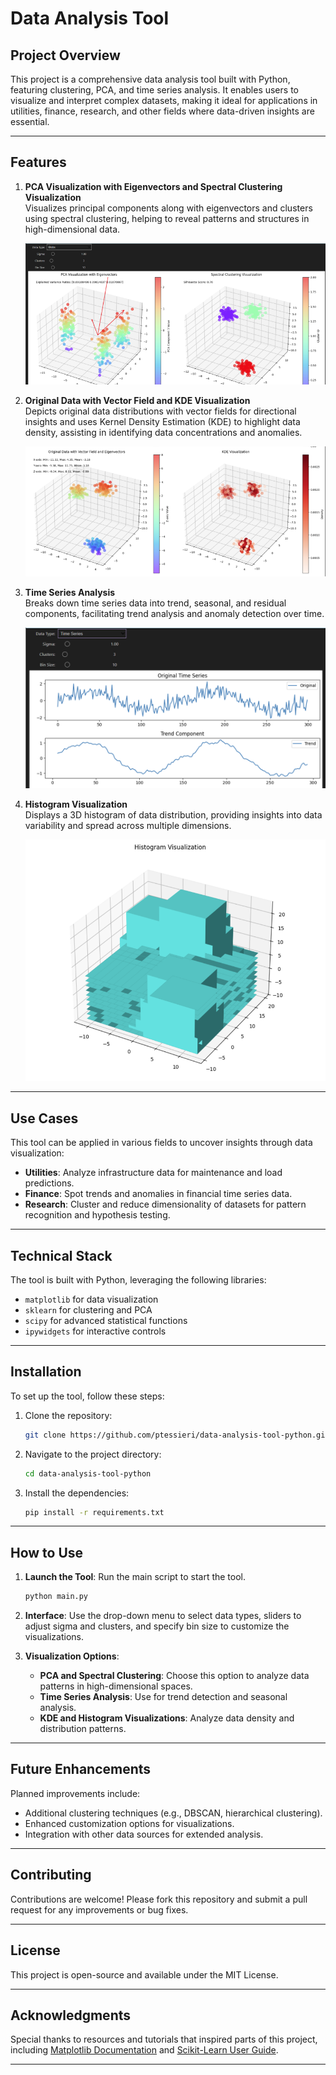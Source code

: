 # Data Analysis Tool

## Project Overview

This project is a comprehensive data analysis tool built with Python, featuring clustering, PCA, and time series analysis. It enables users to visualize and interpret complex datasets, making it ideal for applications in utilities, finance, research, and other fields where data-driven insights are essential.

---

## Features

1. **PCA Visualization with Eigenvectors and Spectral Clustering Visualization**  
   Visualizes principal components along with eigenvectors and clusters using spectral clustering, helping to reveal patterns and structures in high-dimensional data.

   ![PCA Visualization with Eigenvectors](https://github.com/ptessieri/data-analysis-tool-python/blob/main/Screenshot%202024-10-28%20181428_resized.png?raw=true)

2. **Original Data with Vector Field and KDE Visualization**  
   Depicts original data distributions with vector fields for directional insights and uses Kernel Density Estimation (KDE) to highlight data density, assisting in identifying data concentrations and anomalies.

   ![Original Data with Vector Field](https://github.com/ptessieri/data-analysis-tool-python/blob/main/Screenshot%202024-10-28%20181703_resized.png?raw=true)

3. **Time Series Analysis**  
   Breaks down time series data into trend, seasonal, and residual components, facilitating trend analysis and anomaly detection over time.

   ![Time Series Analysis](https://github.com/ptessieri/data-analysis-tool-python/blob/main/Screenshot%202024-10-28%20182800.png?raw=true)

4. **Histogram Visualization**  
   Displays a 3D histogram of data distribution, providing insights into data variability and spread across multiple dimensions.

   ![Histogram Visualization](https://github.com/ptessieri/data-analysis-tool-python/blob/main/Screenshot%202024-10-28%20181808_resized.png?raw=true)

---

## Use Cases

This tool can be applied in various fields to uncover insights through data visualization:
- **Utilities**: Analyze infrastructure data for maintenance and load predictions.
- **Finance**: Spot trends and anomalies in financial time series data.
- **Research**: Cluster and reduce dimensionality of datasets for pattern recognition and hypothesis testing.

---

## Technical Stack

The tool is built with Python, leveraging the following libraries:
- `matplotlib` for data visualization
- `sklearn` for clustering and PCA
- `scipy` for advanced statistical functions
- `ipywidgets` for interactive controls

---

## Installation

To set up the tool, follow these steps:

1. Clone the repository:
   ```bash
   git clone https://github.com/ptessieri/data-analysis-tool-python.git
   ```

2. Navigate to the project directory:
   ```bash
   cd data-analysis-tool-python
   ```

3. Install the dependencies:
   ```bash
   pip install -r requirements.txt
   ```

---

## How to Use

1. **Launch the Tool**: Run the main script to start the tool.
   ```bash
   python main.py
   ```

2. **Interface**: Use the drop-down menu to select data types, sliders to adjust sigma and clusters, and specify bin size to customize the visualizations.

3. **Visualization Options**: 
   - **PCA and Spectral Clustering**: Choose this option to analyze data patterns in high-dimensional spaces.
   - **Time Series Analysis**: Use for trend detection and seasonal analysis.
   - **KDE and Histogram Visualizations**: Analyze data density and distribution patterns.

---

## Future Enhancements

Planned improvements include:
- Additional clustering techniques (e.g., DBSCAN, hierarchical clustering).
- Enhanced customization options for visualizations.
- Integration with other data sources for extended analysis.

---

## Contributing

Contributions are welcome! Please fork this repository and submit a pull request for any improvements or bug fixes.

---

## License

This project is open-source and available under the MIT License.

---

## Acknowledgments

Special thanks to resources and tutorials that inspired parts of this project, including [Matplotlib Documentation](https://matplotlib.org/stable/index.html) and [Scikit-Learn User Guide](https://scikit-learn.org/stable/user_guide.html).

---

